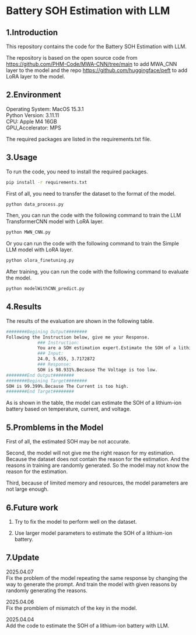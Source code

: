 # Battery SOH Estimation with LLM

## 1.Introduction
This repository contains the code for the Battery SOH Estimation with LLM.

The repository is based on the open source code from https://github.com/PHM-Code/MWA-CNN/tree/main to add MWA_CNN layer to the model and the repo https://github.com/huggingface/peft to add LoRA layer to the model.

## 2.Environment
Operating System: MacOS 15.3.1  
Python Version: 3.11.11  
CPU: Apple M4 16GB  
GPU_Accelerator: MPS  

The required packages are listed in the requirements.txt file.

## 3.Usage
To run the code, you need to install the required packages.
```bash
pip install -r requirements.txt
```
First of all, you need to transfer the dataset to the format of the model.
```bash
python data_process.py
```
Then, you can run the code with the following command to train the LLM TransformerCNN model with LoRA layer.
```bash
python MWN_CNN.py
```
Or you can run the code with the following command to train the Simple LLM model with LoRA layer.
```bash
python olora_finetuning.py
```

After training, you can run the code with the following command to evaluate the model.
```bash
python modelWithCNN_predict.py
```

## 4.Results
The results of the evaluation are shown in the following table.
```bash
########Begining Output########
Following the Instruction below, give me your Response.
			### Instruction:
			You are a SOH estimation expert.Estimate the SOH of a lithium-ion battery based on temperature, current, and voltage:[24.0, 5.655, 3.7172872].And give me the reason for your estimation.
			### Input:
			24.0, 5.655, 3.7172872
			### Response:
			SOH is 98.931%.Because The Voltage is too low.
########End Output########
########Begining Target########
SOH is 99.399%.Because The Current is too high.
########End Target########
```

As is shown in the table, the model can estimate the SOH of a lithium-ion battery based on temperature, current, and voltage.

## 5.Promblems in the Model

First of all, the estimated SOH may be not accurate.

Second, the model will not give me the right reason for my estimation. Because the dataset does not contain the reason for the estimation. And the reasons in training are randomly generated. So the model may not know the reason for the estimation.

Third, because of limited memory and resources, the model parameters are not large enough.

## 6.Future work

1. Try to fix the model to perform well on the dataset.

2. Use larger model parameters to estimate the SOH of a lithium-ion battery.

## 7.Update

2025.04.07  
Fix the problem of the model repeating the same response by changing the way to generate the prompt. And train the model with given reasons by randomly generating the reasons.

2025.04.06  
Fix the promblem of mismatch of the key in the model.

2025.04.04  
Add the code to estimate the SOH of a lithium-ion battery with LLM.

